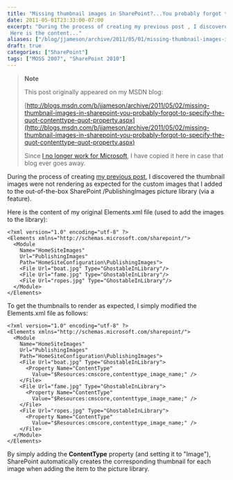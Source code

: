 ```yaml
---
title: "Missing thumbnail images in SharePoint?...You probably forgot to specify the \"ContentType\" property"
date: 2011-05-01T23:33:00-07:00
excerpt: "During the process of creating my previous post , I discovered the thumbnail images were not rendering as expected for the custom images that I added to the out-of-the-box SharePoint /PublishingImages picture library (via a feature). 
 Here is the content..."
aliases: ["/blog/jjameson/archive/2011/05/01/missing-thumbnail-images-in-sharepoint-you-probably-forgot-to-specify-the-quot-contenttype-quot-property.aspx"]
draft: true
categories: ["SharePoint"]
tags: ["MOSS 2007", "SharePoint 2010"]
---
```


> **Note**
>
> This post originally appeared on my MSDN blog:
>
> [http://blogs.msdn.com/b/jjameson/archive/2011/05/02/missing-thumbnail-images-in-sharepoint-you-probably-forgot-to-specify-the-quot-contenttype-quot-property.aspx](http://blogs.msdn.com/b/jjameson/archive/2011/05/02/missing-thumbnail-images-in-sharepoint-you-probably-forgot-to-specify-the-quot-contenttype-quot-property.aspx)
>
> Since [I no longer work for Microsoft](/blog/jjameson/2011/09/02/last-day-with-microsoft), I have copied it here in case that blog ever goes away.

During the process of creating [my previous post](/blog/jjameson/2011/05/02/web-standards-design-with-sharepoint-part-6), I discovered the thumbnail images were not rendering as expected for the custom images that I added to the out-of-the-box SharePoint /PublishingImages picture library (via a feature).

Here is the content of my original Elements.xml file (used to add the images to the library):

```
<?xml version="1.0" encoding="utf-8" ?>
<Elements xmlns="http://schemas.microsoft.com/sharepoint/">
  <Module
    Name="HomeSiteImages"
    Url="PublishingImages"
    Path="HomeSiteConfiguration\PublishingImages">
    <File Url="boat.jpg" Type="GhostableInLibrary"/>
    <File Url="fame.jpg" Type="GhostableInLibrary"/>
    <File Url="ropes.jpg" Type="GhostableInLibrary"/>
  </Module>
</Elements>
```

To get the thumbnails to render as expected, I simply modified the Elements.xml file as follows:

```
<?xml version="1.0" encoding="utf-8" ?>
<Elements xmlns="http://schemas.microsoft.com/sharepoint/">
  <Module
    Name="HomeSiteImages"
    Url="PublishingImages"
    Path="HomeSiteConfiguration\PublishingImages">
    <File Url="boat.jpg" Type="GhostableInLibrary">
      <Property Name="ContentType"
        Value="$Resources:cmscore,contenttype_image_name;" />
    </File>
    <File Url="fame.jpg" Type="GhostableInLibrary">
      <Property Name="ContentType"
        Value="$Resources:cmscore,contenttype_image_name;" />
    </File>
    <File Url="ropes.jpg" Type="GhostableInLibrary">
      <Property Name="ContentType"
        Value="$Resources:cmscore,contenttype_image_name;" />
    </File>
  </Module>
</Elements>
```

By simply adding the **ContentType** property (and setting it to "Image"), SharePoint automatically creates the corresponding thumbnail for each image when adding the item to the picture library.

